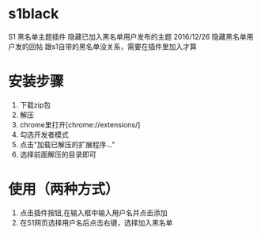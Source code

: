 # s1black
S1 黑名单主题插件
隐藏已加入黑名单用户发布的主题
2016/12/26 隐藏黑名单用户发的回帖
跟s1自带的黑名单没关系，需要在插件里加入才算

# 安装步骤
1. 下载zip包
2. 解压
3. chrome里打开[chrome://extensions/]
4. 勾选开发者模式
5. 点击"加载已解压的扩展程序..."
6. 选择前面解压的目录即可

# 使用（两种方式）
1. 点击插件按钮,在输入框中输入用户名并点击添加
2. 在S1网页选择用户名后点击右键，选择加入黑名单